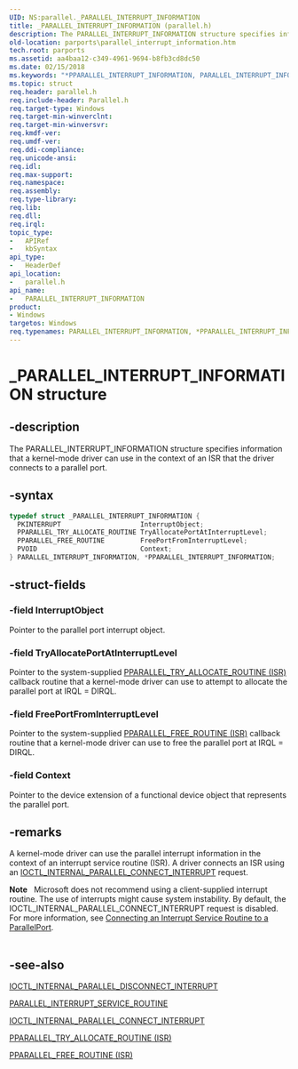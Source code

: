 ```yaml
---
UID: NS:parallel._PARALLEL_INTERRUPT_INFORMATION
title: _PARALLEL_INTERRUPT_INFORMATION (parallel.h)
description: The PARALLEL_INTERRUPT_INFORMATION structure specifies information that a kernel-mode driver can use in the context of an ISR that the driver connects to a parallel port.
old-location: parports\parallel_interrupt_information.htm
tech.root: parports
ms.assetid: aa4baa12-c349-4961-9694-b8fb3cd8dc50
ms.date: 02/15/2018
ms.keywords: "*PPARALLEL_INTERRUPT_INFORMATION, PARALLEL_INTERRUPT_INFORMATION, PARALLEL_INTERRUPT_INFORMATION structure [Parallel Ports], PPARALLEL_INTERRUPT_INFORMATION, PPARALLEL_INTERRUPT_INFORMATION structure pointer [Parallel Ports], _PARALLEL_INTERRUPT_INFORMATION, cisspd_3912e608-5549-4b0a-a48d-fdc34af7bc04.xml, parallel/PARALLEL_INTERRUPT_INFORMATION, parallel/PPARALLEL_INTERRUPT_INFORMATION, parports.parallel_interrupt_information"
ms.topic: struct
req.header: parallel.h
req.include-header: Parallel.h
req.target-type: Windows
req.target-min-winverclnt:
req.target-min-winversvr:
req.kmdf-ver:
req.umdf-ver:
req.ddi-compliance:
req.unicode-ansi:
req.idl:
req.max-support:
req.namespace:
req.assembly:
req.type-library:
req.lib:
req.dll:
req.irql:
topic_type:
-	APIRef
-	kbSyntax
api_type:
-	HeaderDef
api_location:
-	parallel.h
api_name:
-	PARALLEL_INTERRUPT_INFORMATION
product:
- Windows
targetos: Windows
req.typenames: PARALLEL_INTERRUPT_INFORMATION, *PPARALLEL_INTERRUPT_INFORMATION
---
```


# _PARALLEL_INTERRUPT_INFORMATION structure


## -description


The PARALLEL_INTERRUPT_INFORMATION structure specifies information that a kernel-mode driver can use in the context of an ISR that the driver connects to a parallel port.


## -syntax


```cpp
typedef struct _PARALLEL_INTERRUPT_INFORMATION {
  PKINTERRUPT                    InterruptObject;
  PPARALLEL_TRY_ALLOCATE_ROUTINE TryAllocatePortAtInterruptLevel;
  PPARALLEL_FREE_ROUTINE         FreePortFromInterruptLevel;
  PVOID                          Context;
} PARALLEL_INTERRUPT_INFORMATION, *PPARALLEL_INTERRUPT_INFORMATION;
```


## -struct-fields




### -field InterruptObject

Pointer to the parallel port interrupt object.


### -field TryAllocatePortAtInterruptLevel

Pointer to the system-supplied <a href="..\parallel\nc-parallel-pparallel_try_allocate_routine.md">PPARALLEL_TRY_ALLOCATE_ROUTINE (ISR)</a> callback routine that a kernel-mode driver can use to attempt to allocate the parallel port at IRQL = DIRQL.


### -field FreePortFromInterruptLevel

Pointer to the system-supplied <a href="..\parallel\nc-parallel-pparallel_free_routine.md">PPARALLEL_FREE_ROUTINE (ISR)</a> callback routine that a kernel-mode driver can use to free the parallel port at IRQL = DIRQL.


### -field Context

Pointer to the device extension of a functional device object that represents the parallel port.


## -remarks



A kernel-mode driver can use the parallel interrupt information in the context of an interrupt service routine (ISR). A driver connects an ISR using an <a href="..\parallel\ni-parallel-ioctl_internal_parallel_connect_interrupt.md">IOCTL_INTERNAL_PARALLEL_CONNECT_INTERRUPT</a> request.

<div class="alert"><b>Note</b>    Microsoft does not recommend using a client-supplied interrupt routine. The use of interrupts might cause system instability. By default, the IOCTL_INTERNAL_PARALLEL_CONNECT_INTERRUPT request is disabled. For more information, see <a href="https://msdn.microsoft.com/62d3a388-6de6-4019-ab95-56b5e96d0891">Connecting an Interrupt Service Routine to a ParallelPort</a>.</div>
<div> </div>



## -see-also

<a href="..\parallel\ni-parallel-ioctl_internal_parallel_disconnect_interrupt.md">IOCTL_INTERNAL_PARALLEL_DISCONNECT_INTERRUPT</a>



<a href="..\parallel\ns-parallel-_parallel_interrupt_service_routine.md">PARALLEL_INTERRUPT_SERVICE_ROUTINE</a>



<a href="..\parallel\ni-parallel-ioctl_internal_parallel_connect_interrupt.md">IOCTL_INTERNAL_PARALLEL_CONNECT_INTERRUPT</a>



<a href="..\parallel\nc-parallel-pparallel_try_allocate_routine.md">PPARALLEL_TRY_ALLOCATE_ROUTINE (ISR)</a>



<a href="..\parallel\nc-parallel-pparallel_free_routine.md">PPARALLEL_FREE_ROUTINE (ISR)</a>



 

 


